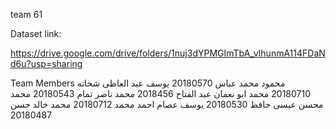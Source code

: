 team 61

Dataset link:

https://drive.google.com/drive/folders/1nuj3dYPMGImTbA_vIhunmA114FDaNd6u?usp=sharing

Team Members
محمود محمد عباس 20180570
يوسف عبد العاطى شحاته 20180710
محمد ابو نعمان عبد الفتاح 2018456 
 محمد ناصر تمام 20180543 
محمد محسن عيسى حافظ 20180530
يوسف عصام احمد محمد 20180712 
محمد خالد حسن 20180487


